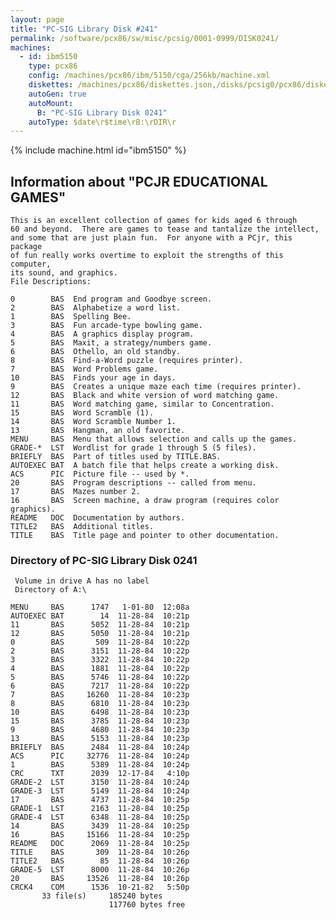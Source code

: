 ```yaml
---
layout: page
title: "PC-SIG Library Disk #241"
permalink: /software/pcx86/sw/misc/pcsig/0001-0999/DISK0241/
machines:
  - id: ibm5150
    type: pcx86
    config: /machines/pcx86/ibm/5150/cga/256kb/machine.xml
    diskettes: /machines/pcx86/diskettes.json,/disks/pcsig0/pcx86/diskettes.json
    autoGen: true
    autoMount:
      B: "PC-SIG Library Disk 0241"
    autoType: $date\r$time\rB:\rDIR\r
---
```


{% include machine.html id="ibm5150" %}

## Information about "PCJR EDUCATIONAL GAMES"

    This is an excellent collection of games for kids aged 6 through
    60 and beyond.  There are games to tease and tantalize the intellect,
    and some that are just plain fun.  For anyone with a PCjr, this package
    of fun really works overtime to exploit the strengths of this computer,
    its sound, and graphics.
    File Descriptions:
    
    0        BAS  End program and Goodbye screen.
    2        BAS  Alphabetize a word list.
    1        BAS  Spelling Bee.
    3        BAS  Fun arcade-type bowling game.
    4        BAS  A graphics display program.
    5        BAS  Maxit, a strategy/numbers game.
    6        BAS  Othello, an old standby.
    8        BAS  Find-a-Word puzzle (requires printer).
    7        BAS  Word Problems game.
    10       BAS  Finds your age in days.
    9        BAS  Creates a unique maze each time (requires printer).
    12       BAS  Black and white version of word matching game.
    11       BAS  Word matching game, similar to Concentration.
    15       BAS  Word Scramble (1).
    14       BAS  Word Scramble Number 1.
    13       BAS  Hangman, an old favorite.
    MENU     BAS  Menu that allows selection and calls up the games.
    GRADE-*  LST  Wordlist for grade 1 through 5 (5 files).
    BRIEFLY  BAS  Part of titles used by TITLE.BAS.
    AUTOEXEC BAT  A batch file that helps create a working disk.
    ACS      PIC  Picture file -- used by *.
    20       BAS  Program descriptions -- called from menu.
    17       BAS  Mazes number 2.
    16       BAS  Screen machine, a draw program (requires color graphics).
    README   DOC  Documentation by authors.
    TITLE2   BAS  Additional titles.
    TITLE    BAS  Title page and pointer to other documentation.

### Directory of PC-SIG Library Disk 0241

     Volume in drive A has no label
     Directory of A:\

    MENU     BAS      1747   1-01-80  12:08a
    AUTOEXEC BAT        14  11-28-84  10:21p
    11       BAS      5052  11-28-84  10:21p
    12       BAS      5050  11-28-84  10:21p
    0        BAS       509  11-28-84  10:22p
    2        BAS      3151  11-28-84  10:22p
    3        BAS      3322  11-28-84  10:22p
    4        BAS      1881  11-28-84  10:22p
    5        BAS      5746  11-28-84  10:22p
    6        BAS      7217  11-28-84  10:22p
    7        BAS     16260  11-28-84  10:23p
    8        BAS      6810  11-28-84  10:23p
    10       BAS      6498  11-28-84  10:23p
    15       BAS      3785  11-28-84  10:23p
    9        BAS      4680  11-28-84  10:23p
    13       BAS      5153  11-28-84  10:23p
    BRIEFLY  BAS      2484  11-28-84  10:24p
    ACS      PIC     32776  11-28-84  10:24p
    1        BAS      5389  11-28-84  10:24p
    CRC      TXT      2039  12-17-84   4:10p
    GRADE-2  LST      3150  11-28-84  10:24p
    GRADE-3  LST      5149  11-28-84  10:24p
    17       BAS      4737  11-28-84  10:25p
    GRADE-1  LST      2163  11-28-84  10:25p
    GRADE-4  LST      6348  11-28-84  10:25p
    14       BAS      3439  11-28-84  10:25p
    16       BAS     15166  11-28-84  10:25p
    README   DOC      2069  11-28-84  10:25p
    TITLE    BAS       309  11-28-84  10:26p
    TITLE2   BAS        85  11-28-84  10:26p
    GRADE-5  LST      8000  11-28-84  10:26p
    20       BAS     13526  11-28-84  10:26p
    CRCK4    COM      1536  10-21-82   5:50p
           33 file(s)     185240 bytes
                          117760 bytes free
